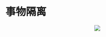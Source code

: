# 事物隔离

<p align='center'>
<img src='https://github.com/w1991668899/blog/blob/master/image/mysql/mysql%E6%97%A5%E5%BF%97%E7%B3%BB%E7%BB%9F.jpeg'>
</p>